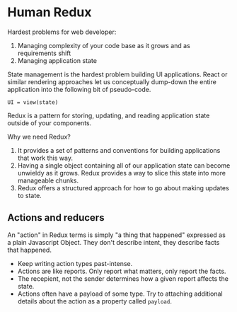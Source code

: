 # Human Redux

Hardest problems for web developer:

1. Managing complexity of your code base as it grows and as requirements shift
2. Managing application state

State management is the hardest problem building UI applications.
React or similar rendering approaches let us conceptually dump-down the entire
application into the following bit of pseudo-code.

`UI = view(state)`

Redux is a pattern for storing, updating, and reading application state outside
of your components.

Why we need Redux?

1. It provides a set of patterns and conventions for building applications that
  work this way.
2. Having a single object containing all of our application state can become
  unwieldy as it grows. Redux provides a way to slice this state into more
  manageable chunks.
3. Redux offers a structured approach for how to go about making updates to
  state.

## Actions and reducers

An "action" in Redux terms is simply "a thing that happened" expressed as a
plain Javascript Object. They don't describe intent, they describe facts that
happened.

* Keep writing action types past-intense.
* Actions are like reports. Only report what matters, only report the facts.
* The recepient, not the sender determines how a given report affects the state.
* Actions often have a payload of some type. Try to attaching additional details
  about the action as a property called `payload`.

